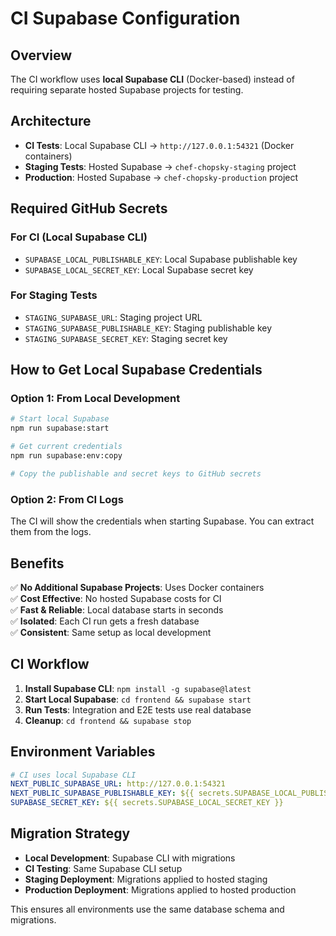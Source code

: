 # CI Supabase Configuration

## Overview

The CI workflow uses **local Supabase CLI** (Docker-based) instead of requiring separate hosted Supabase projects for testing.

## Architecture

- **CI Tests**: Local Supabase CLI → `http://127.0.0.1:54321` (Docker containers)
- **Staging Tests**: Hosted Supabase → `chef-chopsky-staging` project
- **Production**: Hosted Supabase → `chef-chopsky-production` project

## Required GitHub Secrets

### For CI (Local Supabase CLI)
- `SUPABASE_LOCAL_PUBLISHABLE_KEY`: Local Supabase publishable key
- `SUPABASE_LOCAL_SECRET_KEY`: Local Supabase secret key

### For Staging Tests
- `STAGING_SUPABASE_URL`: Staging project URL
- `STAGING_SUPABASE_PUBLISHABLE_KEY`: Staging publishable key
- `STAGING_SUPABASE_SECRET_KEY`: Staging secret key

## How to Get Local Supabase Credentials

### Option 1: From Local Development
```bash
# Start local Supabase
npm run supabase:start

# Get current credentials
npm run supabase:env:copy

# Copy the publishable and secret keys to GitHub secrets
```

### Option 2: From CI Logs
The CI will show the credentials when starting Supabase. You can extract them from the logs.

## Benefits

✅ **No Additional Supabase Projects**: Uses Docker containers  
✅ **Cost Effective**: No hosted Supabase costs for CI  
✅ **Fast & Reliable**: Local database starts in seconds  
✅ **Isolated**: Each CI run gets a fresh database  
✅ **Consistent**: Same setup as local development  

## CI Workflow

1. **Install Supabase CLI**: `npm install -g supabase@latest`
2. **Start Local Supabase**: `cd frontend && supabase start`
3. **Run Tests**: Integration and E2E tests use real database
4. **Cleanup**: `cd frontend && supabase stop`

## Environment Variables

```yaml
# CI uses local Supabase CLI
NEXT_PUBLIC_SUPABASE_URL: http://127.0.0.1:54321
NEXT_PUBLIC_SUPABASE_PUBLISHABLE_KEY: ${{ secrets.SUPABASE_LOCAL_PUBLISHABLE_KEY }}
SUPABASE_SECRET_KEY: ${{ secrets.SUPABASE_LOCAL_SECRET_KEY }}
```

## Migration Strategy

- **Local Development**: Supabase CLI with migrations
- **CI Testing**: Same Supabase CLI setup
- **Staging Deployment**: Migrations applied to hosted staging
- **Production Deployment**: Migrations applied to hosted production

This ensures all environments use the same database schema and migrations.
